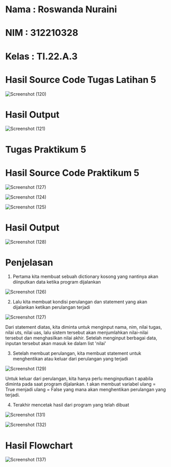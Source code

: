 # Nama : Roswanda Nuraini

# NIM : 312210328

# Kelas : TI.22.A.3

# Hasil Source Code Tugas Latihan 5

![Screenshot (120)](https://user-images.githubusercontent.com/115516632/202839382-82013bd7-01ec-46d9-9c05-17af22777c3f.png)

# Hasil Output

![Screenshot (121)](https://user-images.githubusercontent.com/115516632/202839433-8c31420b-3a5b-455c-84a1-bb06779a941f.png)

# Tugas Praktikum 5

# Hasil Source Code Praktikum 5

![Screenshot (127)](https://user-images.githubusercontent.com/115516632/202840069-4ef2dadd-1583-425b-a4dc-19963bd19168.png)

![Screenshot (124)](https://user-images.githubusercontent.com/115516632/202840108-252c486f-6382-4835-b442-90528b415b70.png)

![Screenshot (125)](https://user-images.githubusercontent.com/115516632/202840199-42cdc435-44e9-4568-b206-6cf8854a8dfd.png)

# Hasil Output

![Screenshot (128)](https://user-images.githubusercontent.com/115516632/202840543-f307b5e7-4a21-4553-9903-3e6061842d8e.png)

# Penjelasan

1. Pertama kita membuat sebuah dictionary kosong yang nantinya akan diinputkan data ketika program dijalankan

![Screenshot (126)](https://user-images.githubusercontent.com/115516632/202840835-aa711c3c-1084-4f7d-84ab-5c1f35d39b8f.png)

2. Lalu kita membuat kondisi perulangan dan statement yang akan dijalankan ketikan perulangan terjadi

![Screenshot (127)](https://user-images.githubusercontent.com/115516632/202841474-ce4e8e93-3c1a-4f8c-adaa-7fee6522c4c2.png)

Dari statement diatas, kita diminta untuk menginput nama, nim, nilai tugas, nilai uts, nilai uas, lalu sistem tersebut akan menjumlahkan nilai-nilai tersebut dan menghasilkan nilai akhir. Setelah menginput berbagai data, inputan tersebut akan masuk ke dalam list 'nilai'

3. Setelah membuat perulangan, kita membuat statement untuk menghentikan atau keluar dari perulangan yang terjadi

![Screenshot (129)](https://user-images.githubusercontent.com/115516632/202841738-10ccd667-e181-41e2-8c2a-8c68e6fee2ee.png)

Untuk keluar dari perulangan, kita hanya perlu menginputkan t apabila diminta pada saat program dijalankan. t akan membuat variabel ulang = True menjadi ulang = False yang mana akan menghentikan perulangan yang terjadi.

4. Terakhir mencetak hasil dari program yang telah dibuat

![Screenshot (131)](https://user-images.githubusercontent.com/115516632/202843285-c9a6719b-485d-469e-af7f-9417903b67ac.png)

![Screenshot (132)](https://user-images.githubusercontent.com/115516632/202843433-ba8756b6-3fd4-4482-83dd-9af5bbe45291.png)

# Hasil Flowchart

![Screenshot (137)](https://user-images.githubusercontent.com/115516632/202845273-6555801c-5e87-4a91-8be1-303b45ee1c10.png)

